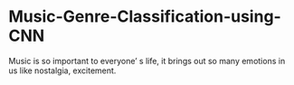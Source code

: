 # Music-Genre-Classification-using-CNN
Music is so important to everyone’ s life, it brings out so many emotions in us like nostalgia, excitement.
